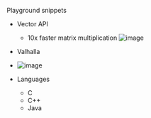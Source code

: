 Playground snippets
  - Vector API
    - 10x faster matrix multiplication
    ![image](https://github.com/jbhateja/playground_snippets/assets/20312349/9c5a44b8-fb25-468d-9a28-aec36f4a861d)

  - Valhalla
  - ![image](https://github.com/jbhateja/playground_snippets/assets/20312349/ae95f271-199c-4f48-9f6f-dbfdac84f9ac)

  - Languages
    - C
    - C++
    - Java
